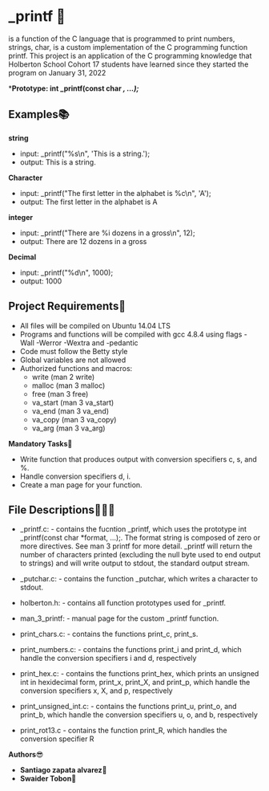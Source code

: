 # _printf 🫡

is a function of the C language that is programmed to print numbers, strings, char, is a custom implementation of the C programming function printf. This project is an application of the C programming knowledge that Holberton School Cohort 17 students have learned since they started the program on January 31, 2022

***Prototype: int _printf(const char *, ...);***

## Examples📚

**string**
- input: _printf("%s\n", 'This is a string.');
- output: This is a string.

**Character**
- input: _printf("The first letter in the alphabet is %c\n", 'A');
- output: The first letter in the alphabet is A

**integer**
- input: _printf("There are %i dozens in a gross\n", 12);
- output: There are 12 dozens in a gross

**Decimal**
- input: _printf("%d\n", 1000);
- output: 1000

## Project Requirements📝

- All files will be compiled on Ubuntu 14.04 LTS
- Programs and functions will be compiled with gcc 4.8.4 using flags -Wall -Werror -Wextra and -pedantic
- Code must follow the Betty style
- Global variables are not allowed
- Authorized functions and macros:
  - write (man 2 write)
  - malloc (man 3 malloc)
  - free (man 3 free)
  - va_start (man 3 va_start)
  - va_end (man 3 va_end)
  - va_copy (man 3 va_copy)
  - va_arg (man 3 va_arg)

**Mandatory Tasks**📌

- Write function that produces output with conversion specifiers c, s, and %.
- Handle conversion specifiers d, i.
- Create a man page for your function.

## File Descriptions👨🏻‍💻

- _printf.c: - contains the fucntion _printf, which uses the prototype int _printf(const char *format, ...);. The format string is composed of zero or more directives. See man 3 printf for more detail. _printf will return the number of characters printed (excluding the null byte used to end output to strings) and will write output to stdout, the standard output stream.

- _putchar.c: - contains the function _putchar, which writes a character to stdout.
- holberton.h: - contains all function prototypes used for _printf.
- man_3_printf: - manual page for the custom _printf function.
- print_chars.c: - contains the functions print_c, print_s.
- print_numbers.c: - contains the functions print_i and print_d, which handle the conversion specifiers i and d, respectively
- print_hex.c: - contains the functions print_hex, which prints an unsigned int in hexidecimal form, print_x, print_X, and print_p, which handle the conversion specifiers x, X, and p, respectively
- print_unsigned_int.c: - contains the functions print_u, print_o, and print_b, which handle the conversion specifiers u, o, and b, respectively
- print_rot13.c - contains the function print_R, which handles the conversion specifier R

**Authors**😎
- **Santiago zapata alvarez**🫡
- **Swaider Tobon**🫡

 
